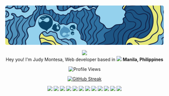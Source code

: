 <img src="https://raw.githubusercontent.com/montesajudy/montesajudy/main/img/d8-cropped-rounded.png" alt="Judy Montesa GitHub image header"><br>

<div align=center>
  <p>
    <img src="https://emojis.slackmojis.com/emojis/images/1531849430/4246/blob-sunglasses.gif?1531849430" width="40"/><br>
    Hey you! I'm Judy Montesa, Web developer based in <img src="https://cdn-icons-png.flaticon.com/512/197/197561.png" width="14"/>&nbsp;<strong>Manila, Philippines</strong>
  </p>

  ![Profile Views](https://komarev.com/ghpvc/?username=montesajudy&style=for-the-badge&color=2E71A0)

  [![GitHub Streak](https://streak-stats.demolab.com?user=montesajudy&hide_border=true&currStreakNum=2E71A0&sideNums=2E71A0)](https://git.io/streak-stats)

  [comment]: # "Tools and Languages"

  <code><img height="27" src="https://cdn.jsdelivr.net/gh/devicons/devicon/icons/javascript/javascript-original.svg"></code>
  <code><img height="27" src="https://cdn.jsdelivr.net/gh/devicons/devicon/icons/html5/html5-original.svg"></code>
  <code><img height="27" src="https://cdn.jsdelivr.net/gh/devicons/devicon/icons/css3/css3-original.svg"></code>
  <code><img height="30" src="https://cdn.jsdelivr.net/gh/devicons/devicon/icons/bootstrap/bootstrap-original.svg"></code>
  <code><img height="30" src="https://cdn.jsdelivr.net/gh/devicons/devicon/icons/gulp/gulp-plain.svg"></code>
  <code><img height="30" src="https://cdn.jsdelivr.net/gh/devicons/devicon/icons/php/php-plain.svg"></code>
  <code><img height="30" src="https://cdn.jsdelivr.net/gh/devicons/devicon/icons/drupal/drupal-plain-wordmark.svg"></code>
  <code><img height="30" src="https://cdn.jsdelivr.net/gh/devicons/devicon/icons/docker/docker-original-wordmark.svg"></code>
  <code><img height="30" src="https://cdn.jsdelivr.net/gh/devicons/devicon/icons/git/git-original-wordmark.svg"></code>
  <code><img height="30" src="https://cdn.jsdelivr.net/gh/devicons/devicon/icons/mysql/mysql-original-wordmark.svg"></code>
  <code><img height="30" src="https://cdn.jsdelivr.net/gh/devicons/devicon/icons/composer/composer-original.svg"></code>
  <code><img height="30" src="https://cdn.jsdelivr.net/gh/devicons/devicon/icons/linux/linux-original.svg"></code>

</div>
